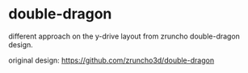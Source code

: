 # double-dragon

different approach on the y-drive layout from zruncho double-dragon design.

original design: https://github.com/zruncho3d/double-dragon
